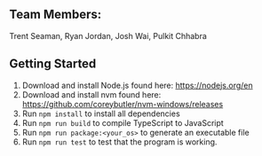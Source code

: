 ## Team Members:

Trent Seaman, Ryan Jordan, Josh Wai, Pulkit Chhabra

## Getting Started

1. Download and install Node.js found here: https://nodejs.org/en
2. Download and install nvm found here: https://github.com/coreybutler/nvm-windows/releases
3. Run `npm install` to install all dependencies
4. Run `npm run build` to compile TypeScript to JavaScript
5. Run `npm run package:<your_os>` to generate an executable file
6. Run `npm run test` to test that the program is working.
